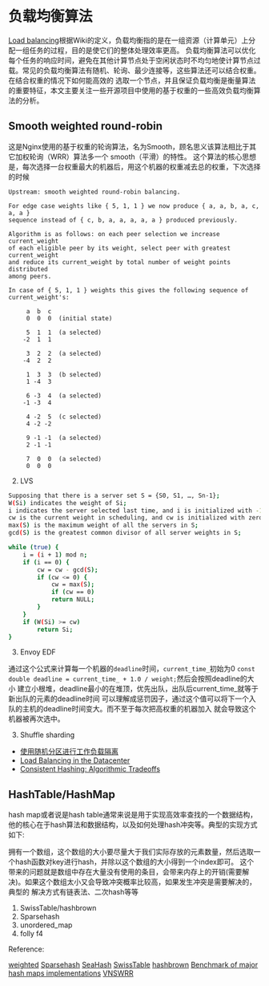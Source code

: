 # 负载均衡算法

[Load balancing](https://en.wikipedia.org/wiki/Load_balancing_(computing))根据Wiki的定义，负载均衡指的是在一组资源（计算单元）上分配一组任务的过程，目的是使它们的整体处理效率更高。
负载均衡算法可以优化每个任务的响应时间，避免在其他计算节点处于空闲状态时不均匀地使计算节点过载。常见的负载均衡算法有随机、轮询、最少连接等，这些算法还可以结合权重。在结合权重的情况下如何能高效的
选取一个节点，并且保证负载均衡是衡量算法的重要特征，本文主要关注一些开源项目中使用的基于权重的一些高效负载均衡算法的分析。

## Smooth weighted round-robin

这是Nginx使用的基于权重的轮询算法，名为Smooth，顾名思义该算法相比于其它加权轮询（WRR）算法多一个 smooth（平滑）的特性。
这个算法的核心思想是，每次选择一台权重最大的机器后，用这个机器的权重减去总的权重，下次选择的时候

```plain
Upstream: smooth weighted round-robin balancing.

For edge case weights like { 5, 1, 1 } we now produce { a, a, b, a, c, a, a }
sequence instead of { c, b, a, a, a, a, a } produced previously.

Algorithm is as follows: on each peer selection we increase current_weight
of each eligible peer by its weight, select peer with greatest current_weight
and reduce its current_weight by total number of weight points distributed
among peers.

In case of { 5, 1, 1 } weights this gives the following sequence of
current_weight's:

     a  b  c
     0  0  0  (initial state)

     5  1  1  (a selected)
    -2  1  1

     3  2  2  (a selected)
    -4  2  2

     1  3  3  (b selected)
     1 -4  3

     6 -3  4  (a selected)
    -1 -3  4

     4 -2  5  (c selected)
     4 -2 -2

     9 -1 -1  (a selected)
     2 -1 -1

     7  0  0  (a selected)
     0  0  0
```

2. LVS

```bash
Supposing that there is a server set S = {S0, S1, …, Sn-1};
W(Si) indicates the weight of Si;
i indicates the server selected last time, and i is initialized with -1;
cw is the current weight in scheduling, and cw is initialized with zero;
max(S) is the maximum weight of all the servers in S;
gcd(S) is the greatest common divisor of all server weights in S;

while (true) {
    i = (i + 1) mod n;
    if (i == 0) {
        cw = cw - gcd(S);
        if (cw <= 0) {
            cw = max(S);
            if (cw == 0)
            return NULL;
        }
    }
    if (W(Si) >= cw)
        return Si;
}
```

3. Envoy EDF

通过这个公式来计算每一个机器的`deadline`时间，`current_time_`初始为0
`const double deadline = current_time_ + 1.0 / weight;`然后会按照deadline的大小
建立小根堆，deadline最小的在堆顶，优先出队，出队后current_time_就等于新出队的元素的deadline时间
可以理解成惩罚因子，通过这个值可以将下一个入队的主机的deadline时间变大。而不至于每次把高权重的机器加入
就会导致这个机器被再次选中。


3. Shuffle sharding

* [使用随机分区进行工作负载隔离](https://sre.google/sre-book/load-balancing-datacenter/)
* [Load Balancing in the Datacenter](https://aws.amazon.com/cn/builders-library/workload-isolation-using-shuffle-sharding/)
* [Consistent Hashing: Algorithmic Tradeoffs](https://medium.com/@dgryski/consistent-hashing-algorithmic-tradeoffs-ef6b8e2fcae8)

## HashTable/HashMap

hash map或者说是hash table通常来说是用于实现高效率查找的一个数据结构，他的核心在于hash算法和数据结构，以及如何处理hash冲突等。典型的实现方式如下:

拥有一个数组，这个数组的大小要尽量大于我们实际存放的元素数量，然后选取一个hash函数对key进行hash，并除以这个数组的大小得到一个index即可。
这个带来的问题就是数组中存在大量没有使用的条目，会带来内存上的开销(需要解决)。如果这个数组太小又会导致冲突概率比较高，如果发生冲突是需要解决的，典型的
解决方式有链表法、二次hash等等

1. SwissTable/hashbrown
2. Sparsehash
3. unordered_map
4. folly f4

Reference:

[weighted](https://github.com/smallnest/weighted)
[Sparsehash](http://tristanpenman.com/blog/posts/2017/10/11/sparsehash-internals/)
[SeaHash](http://ticki.github.io/blog/seahash-explained/)
[SwissTable](https://abseil.io/blog/20180927-swisstables)
[hashbrown](https://blog.waffles.space/2018/12/07/deep-dive-into-hashbrown/)
[Benchmark of major hash maps implementations](https://tessil.github.io/2016/08/29/benchmark-hopscotch-map.html)
[VNSWRR](https://www.infoq.cn/article/sebuh0k6ji*ytfqzcihb)